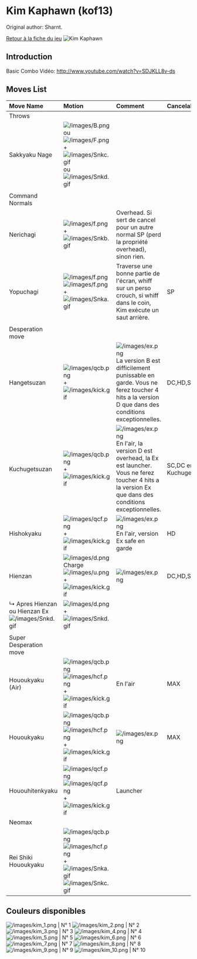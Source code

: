 # Kim Kaphawn (kof13)

Original author: Sharnt.

[Retour à la fiche du
jeu](http://basgrospoing.fr/wiki/index.php?title=The_King_of_Fighters_XIII)
![Kim Kaphawn](/images/Kimkof13.gif "Kim Kaphawn")

## Introduction

Basic Combo Vidéo: <http://www.youtube.com/watch?v=SDJKLL8v-ds>

## Moves List

| Move Name                                                              | Motion                                                                                                                                                           | Comment                                                                                                                                                                             | Cancelable                   | Damage LOW/HIGH/EX    |
|:-----------------------------------------------------------------------|:-----------------------------------------------------------------------------------------------------------------------------------------------------------------|:------------------------------------------------------------------------------------------------------------------------------------------------------------------------------------|:-----------------------------|:----------------------|
| Throws                                                                 |                                                                                                                                                                  |                                                                                                                                                                                     |                              |                       |
| Sakkyaku Nage                                                          | ![](/images/B.png "/images/B.png") ou ![](/images/F.png "/images/F.png") + ![](/images/Snkc.gif "/images/Snkc.gif") ou ![](/images/Snkd.gif "/images/Snkd.gif")  |                                                                                                                                                                                     |                              | 100                   |
|                                                                        |                                                                                                                                                                  |                                                                                                                                                                                     |                              |                       |
| Command Normals                                                        |                                                                                                                                                                  |                                                                                                                                                                                     |                              |                       |
| Nerichagi                                                              | ![](/images/f.png "/images/f.png") + ![](/images/Snkb.gif "/images/Snkb.gif")                                                                                    | Overhead. Si sert de cancel pour un autre normal SP (perd la propriété overhead), sinon rien.                                                                                       |                              | 65                    |
| Yopuchagi                                                              | ![](/images/f.png "/images/f.png")![](/images/f.png "/images/f.png") + ![](/images/Snka.gif "/images/Snka.gif")                                                  | Traverse une bonne partie de l'écran, whiff sur un perso crouch, si whiff dans le coin, Kim exécute un saut arrière.                                                                | SP                           | 45                    |
|                                                                        |                                                                                                                                                                  |                                                                                                                                                                                     |                              |                       |
| Desperation move                                                       |                                                                                                                                                                  |                                                                                                                                                                                     |                              |                       |
| Hangetsuzan                                                            | ![](/images/qcb.png "/images/qcb.png") + ![](/images/kick.gif "/images/kick.gif")                                                                                | ![](/images/ex.png "/images/ex.png") La version B est difficilement punissable en garde. Vous ne ferez toucher 4 hits a la version D que dans des conditions exceptionnelles.       | DC,HD,SC                     | 60/40,40,40,40/70,100 |
| Kuchugetsuzan                                                          | ![](/images/qcb.png "/images/qcb.png") + ![](/images/kick.gif "/images/kick.gif")                                                                                | ![](/images/ex.png "/images/ex.png") En l'air, la version D est overhead, la Ex est launcher. Vous ne ferez toucher 4 hits a la version Ex que dans des conditions exceptionnelles. | SC,DC en Ex Kuchugetsuzan,HD | 75/80/50\*4           |
| Hishokyaku                                                             | ![](/images/qcf.png "/images/qcf.png") + ![](/images/kick.gif "/images/kick.gif")                                                                                | ![](/images/ex.png "/images/ex.png") En l'air, version Ex safe en garde                                                                                                             | HD                           | 0,17\*4,20/40\*4      |
| Hienzan                                                                | ![](/images/d.png "/images/d.png")Charge![](/images/u.png "/images/u.png") + ![](/images/kick.gif "/images/kick.gif")                                            | ![](/images/ex.png "/images/ex.png")                                                                                                                                                | DC,HD,SC                     | 70/50,20,20/100,60    |
| ↳ Apres Hienzan ou Hienzan Ex ![](/images/Snkd.gif "/images/Snkd.gif") | ![](/images/d.png "/images/d.png") + ![](/images/Snkd.gif "/images/Snkd.gif")                                                                                    |                                                                                                                                                                                     |                              | 50                    |
|                                                                        |                                                                                                                                                                  |                                                                                                                                                                                     |                              |                       |
| Super Desperation move                                                 |                                                                                                                                                                  |                                                                                                                                                                                     |                              |                       |
| Hououkyaku (Air)                                                       | ![](/images/qcb.png "/images/qcb.png")![](/images/hcf.png "/images/hcf.png")+![](/images/kick.gif "/images/kick.gif")                                            | En l'air                                                                                                                                                                            | MAX                          | 210                   |
| Hououkyaku                                                             | ![](/images/qcb.png "/images/qcb.png")![](/images/hcf.png "/images/hcf.png")+![](/images/kick.gif "/images/kick.gif")                                            | ![](/images/ex.png "/images/ex.png")                                                                                                                                                | MAX                          | 210/320               |
| Hououhitenkyaku                                                        | ![](/images/qcf.png "/images/qcf.png")![](/images/qcf.png "/images/qcf.png")+![](/images/kick.gif "/images/kick.gif")                                            | Launcher                                                                                                                                                                            |                              | 100                   |
| Neomax                                                                 |                                                                                                                                                                  |                                                                                                                                                                                     |                              |                       |
| Rei Shiki Hououkyaku                                                   | ![](/images/qcb.png "/images/qcb.png") ![](/images/hcf.png "/images/hcf.png") + ![](/images/Snka.gif "/images/Snka.gif")![](/images/Snkc.gif "/images/Snkc.gif") |                                                                                                                                                                                     |                              | 440                   |

## Couleurs disponibles

![](/images/kim_1.png "/images/kim_1.png") \| N° 1
![](/images/kim_2.png "/images/kim_2.png") \| N° 2
![](/images/kim_3.png "/images/kim_3.png") \| N° 3
![](/images/kim_4.png "/images/kim_4.png") \| N° 4
![](/images/kim_5.png "/images/kim_5.png") \| N° 5
![](/images/kim_6.png "/images/kim_6.png") \| N° 6
![](/images/kim_7.png "/images/kim_7.png") \| N° 7
![](/images/kim_8.png "/images/kim_8.png") \| N° 8
![](/images/kim_9.png "/images/kim_9.png") \| N° 9
![](/images/kim_10.png "/images/kim_10.png") \| N° 10
